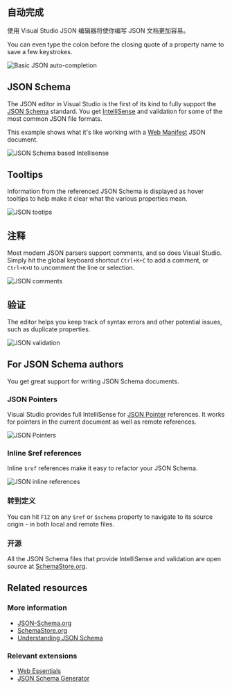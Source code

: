 <properties
			pageTitle="JSON"
			description="The JSON editor in Visual Studio is the first of its kind to fully support JSON Schema."
			slug="json"
			keywords="json, jsonp, javascript object notation"
/>

## 自动完成
使用 Visual Studio JSON 编辑器将使你编写 JSON 文档更加容易。

You can even type the colon before the closing quote of a property name to save a few keystrokes.

![Basic JSON auto-completion](_assets/json-basic-auto-completion.gif)

## JSON Schema
The JSON editor in Visual Studio is the first of its kind to fully support the [JSON Schema](http://json-schema.org) standard. You get [IntelliSense](http://go.microsoft.com/fwlink/?LinkId=532997) and validation for some of the most common JSON file formats.

This example shows what it's like working with a 
[Web Manifest](http://www.w3.org/TR/appmanifest/) JSON document.

![JSON Schema based Intellisense](_assets/json-schema-intellisense.gif)

## Tooltips
Information from the referenced JSON Schema is displayed as hover tooltips to help make it clear what the various properties mean.

![JSON tootips](_assets/json-tooltips.gif)

## 注释
Most modern JSON parsers support comments, and so does Visual Studio. Simply hit the global keyboard shortcut `Ctrl+K+C` to add a comment, or `Ctrl+K+U` to uncomment the line or selection.

![JSON comments](_assets/json-comments.gif)

## 验证
The editor helps you keep track of syntax errors and other potential issues, such as duplicate properties.

![JSON validation](_assets/json-validation.gif)

## For JSON Schema authors
You get great support for writing JSON Schema documents.

### JSON Pointers
Visual Studio provides full IntelliSense for [JSON Pointer](http://tools.ietf.org/html/rfc6901) references. It works for pointers in the current document as well as remote references.

![JSON Pointers](_assets/json-pointer.gif)

### Inline $ref references
Inline `$ref` references make it easy to refactor your JSON Schema.

![JSON inline references](_assets/json-inline-reference.gif)

### 转到定义
You can hit `F12` on any `$ref` or `$schema` property to navigate
to its source origin - in both local and remote files.

### 开源
All the JSON Schema files that provide IntelliSense and validation are open source at [SchemaStore.org](http://schemastore.org).

<aside role="complementary">

## Related resources

<section>

### More information

- [JSON-Schema.org](http://json-schema.org)
- [SchemaStore.org](http://schemastore.org)
- [Understanding JSON Schema](http://spacetelescope.github.io/understanding-json-schema/)
</section>

<section>

### Relevant extensions

- [Web Essentials](https://visualstudiogallery.msdn.microsoft.com/ee6e6d8c-c837-41fb-886a-6b50ae2d06a2)
- [JSON Schema Generator](https://visualstudiogallery.msdn.microsoft.com/b4515ef8-a518-41ca-b48c-bb1fd4e6faf7)
</section>

</aside>
